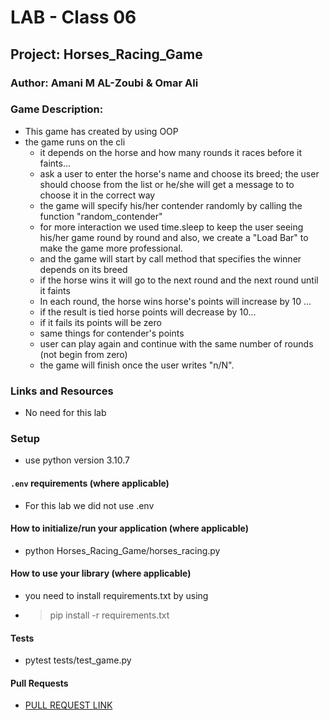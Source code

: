 # LAB - Class 06

## Project: Horses_Racing_Game

### Author: Amani M AL-Zoubi & Omar Ali 

### Game Description:
- This game has created by using OOP 
- the game runs on the cli 
    - it depends on the horse and how many rounds it races before it faints...
    - ask a user to enter the horse's name 
    and choose its breed; the user should choose from the list or he/she will get a message to 
    to choose it in the correct way 
    - the game will specify his/her contender randomly by calling the function "random_contender"
    - for more interaction we used time.sleep to keep the user seeing his/her game round by round and 
    also, we create a "Load Bar" to make the game more professional. 
    - and the game will start by call method that specifies the winner depends on its breed
    - if the horse wins it will go to the next round and the next round until it faints 
    - In each round, the horse wins horse's points will increase by 10 ...
    - if the result is tied horse points will decrease by 10...
    - if it fails its points will be zero 
    - same things for contender's points
    - user can play again and continue with the same number of rounds (not begin from zero) 
    - the game will finish once the user writes "n/N".

### Links and Resources

- No need for this lab

### Setup
- use python version 3.10.7
#### `.env` requirements (where applicable)

- For this lab we did not use .env

#### How to initialize/run your application (where applicable)

- python Horses_Racing_Game/horses_racing.py

#### How to use your library (where applicable)
- you need to install requirements.txt by using
- > pip install -r requirements.txt
#### Tests

- pytest tests/test_game.py 

#### Pull Requests
- [PULL REQUEST LINK](https://github.com/amani51/Horses-Racing-Game/pull/2)